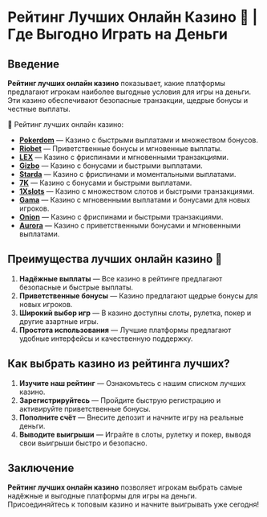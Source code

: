 # Рейтинг Лучших Онлайн Казино 🎰 | Где Выгодно Играть на Деньги

## Введение

**Рейтинг лучших онлайн казино** показывает, какие платформы предлагают игрокам наиболее выгодные условия для игры на деньги. Эти казино обеспечивают безопасные транзакции, щедрые бонусы и честные выплаты.

🎰 Рейтинг лучших онлайн казино:

- **[Pokerdom](https://brandplay.link/4k77v2yx)** — Казино с быстрыми выплатами и множеством бонусов.
- **[Riobet](https://brandplay.link/7xBLTPyj)** — Приветственные бонусы и мгновенные выплаты.
- **[LEX](https://brandplay.link/zW4hdDFV)** — Казино с фриспинами и мгновенными транзакциями.
- **[Gizbo](https://brandplay.link/bprXw4YV)** — Казино с бонусами и быстрыми выплатами.
- **[Starda](https://brandplay.link/fB7xwRFL)** — Казино с фриспинами и моментальными выплатами.
- **[7K](https://brandplay.link/BvQyFShp)** — Казино с бонусами и быстрыми выплатами.
- **[1Xslots](https://brandplay.link/hSB1khtr)** — Казино с множеством слотов и быстрыми транзакциями.
- **[Gama](https://brandplay.link/j6NMKsDz)** — Казино с мгновенными выплатами и бонусами для новых игроков.
- **[Onion](https://brandplay.link/zBGRVpQ9)** — Казино с фриспинами и быстрыми транзакциями.
- **[Aurora](https://10trafic-stat2.com/click/668546556bcc6313411604bd/6766/13032/subaccount)** — Казино с приветственными бонусами и мгновенными выплатами.

## Преимущества лучших онлайн казино 🎯

1. **Надёжные выплаты** — Все казино в рейтинге предлагают безопасные и быстрые выплаты.
2. **Приветственные бонусы** — Казино предлагают щедрые бонусы для новых игроков.
3. **Широкий выбор игр** — В казино доступны слоты, рулетка, покер и другие азартные игры.
4. **Простота использования** — Лучшие платформы предлагают удобные интерфейсы и качественную поддержку.

## Как выбрать казино из рейтинга лучших?

1. **Изучите наш рейтинг** — Ознакомьтесь с нашим списком лучших казино.
2. **Зарегистрируйтесь** — Пройдите быструю регистрацию и активируйте приветственные бонусы.
3. **Пополните счёт** — Внесите депозит и начните игру на реальные деньги.
4. **Выводите выигрыши** — Играйте в слоты, рулетку и покер, выводя свои выигрыши быстро и безопасно.

## Заключение

**Рейтинг лучших онлайн казино** позволяет игрокам выбрать самые надёжные и выгодные платформы для игры на деньги. Присоединяйтесь к топовым казино и начните выигрывать уже сегодня!
